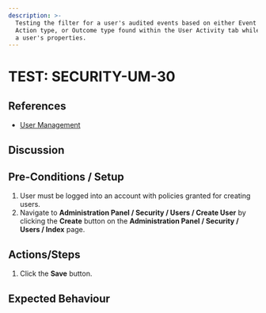 ```yaml
---
description: >-
  Testing the filter for a user's audited events based on either Event type,
  Action type, or Outcome type found within the User Activity tab while editing
  a user's properties.
---
```


# TEST: SECURITY-UM-30

## References

* [User Management](../../../../../operations/security-administration/user-management.md)

## Discussion

## Pre-Conditions / Setup

1. User must be logged into an account with policies granted for creating users.
2. Navigate to **Administration Panel / Security / Users / Create User** by clicking the **Create** button on the **Administration Panel / Security / Users / Index** page.

## Actions/Steps

1. Click the **Save** button.   

## Expected Behaviour

